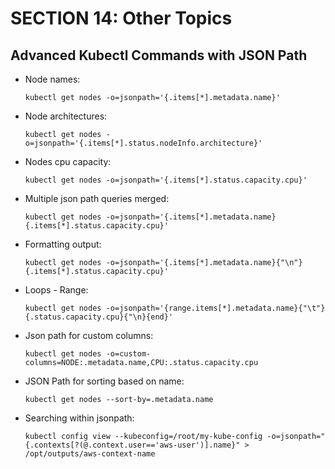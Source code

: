 # SECTION 14: Other Topics

## Advanced Kubectl Commands with JSON Path
* Node names:
  ```
  kubectl get nodes -o=jsonpath='{.items[*].metadata.name}'
  ```
* Node architectures:
  ```
  kubectl get nodes -o=jsonpath='{.items[*].status.nodeInfo.architecture}'
  ```
* Nodes cpu capacity:
  ```
  kubectl get nodes -o=jsonpath='{.items[*].status.capacity.cpu}'
  ```
* Multiple json path queries merged:
  ```
  kubectl get nodes -o=jsonpath='{.items[*].metadata.name}{.items[*].status.capacity.cpu}'
  ```
* Formatting output:
  ```
  kubectl get nodes -o=jsonpath='{.items[*].metadata.name}{"\n"}{.items[*].status.capacity.cpu}'
  ```
* Loops - Range:
  ```
  kubectl get nodes -o=jsonpath='{range.items[*].metadata.name}{"\t"}{.status.capacity.cpu}{"\n}{end}'
  ```
* Json path for custom columns:
  ```
  kubectl get nodes -o=custom-columns=NODE:.metadata.name,CPU:.status.capacity.cpu
  ```
* JSON Path for sorting based on name:
  ```
  kubectl get nodes --sort-by=.metadata.name
  ```
* Searching within jsonpath:
  ```
  kubectl config view --kubeconfig=/root/my-kube-config -o=jsonpath="{.contexts[?(@.context.user=='aws-user')].name}" > /opt/outputs/aws-context-name
  ```